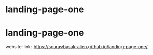 # landing-page-one
# landing-page-one

website-link:
https://souravbasak-alien.github.io/landing-page-one/
